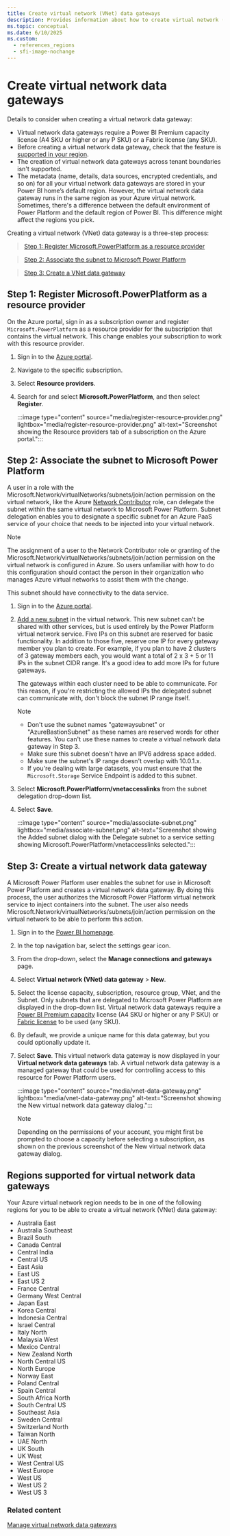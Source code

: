 ```yaml
---
title: Create virtual network (VNet) data gateways
description: Provides information about how to create virtual network (VNet) data gateways.
ms.topic: conceptual
ms.date: 6/10/2025
ms.custom:
  - references_regions
  - sfi-image-nochange
---
```


# Create virtual network data gateways

Details to consider when creating a virtual network data gateway:
- Virtual network data gateways require a Power BI Premium capacity license (A4 SKU or higher or any P SKU) or a Fabric license (any SKU).
- Before creating a virtual network data gateway, check that the feature is [supported in your region](#regions-supported-for-virtual-network-data-gateways).
- The creation of virtual network data gateways across tenant boundaries isn't supported.
- The metadata (name, details, data sources, encrypted credentials, and so on) for all your virtual network data gateways are stored in your Power BI home’s default region. However, the virtual network data gateway runs in the same region as your Azure virtual network. Sometimes, there's a difference between the default environment of Power Platform and the default region of Power BI. This difference might affect the regions you pick.

Creating a virtual network (VNet) data gateway is a three-step process:

> [Step 1: Register Microsoft.PowerPlatform as a resource provider](#step-1-register-microsoftpowerplatform-as-a-resource-provider)

> [Step 2: Associate the subnet to Microsoft Power Platform](#step-2-associate-the-subnet-to-microsoft-power-platform)

> [Step 3: Create a VNet data gateway](#step-3-create-a-virtual-network-data-gateway)

## Step 1: Register Microsoft.PowerPlatform as a resource provider

On the Azure portal, sign in as a subscription owner and register `Microsoft.PowerPlatform` as a resource provider for the subscription that contains the virtual network. This change enables your subscription to work with this resource provider.

1. Sign in to the [Azure portal](https://portal.azure.com).

1. Navigate to the specific subscription.

1. Select **Resource providers**.

1. Search for and select **Microsoft.PowerPlatform**, and then select **Register**.

   :::image type="content" source="media/register-resource-provider.png" lightbox="media/register-resource-provider.png" alt-text="Screenshot showing the Resource providers tab of a subscription on the Azure portal.":::

## Step 2: Associate the subnet to Microsoft Power Platform

A user in a role with the Microsoft.Network/virtualNetworks/subnets/join/action permission on the virtual network, like the Azure [Network Contributor](/azure/role-based-access-control/built-in-roles#network-contributor) role, can delegate the subnet within the same virtual network to Microsoft Power Platform. Subnet delegation enables you to designate a specific subnet for an Azure PaaS service of your choice that needs to be injected into your virtual network.

> [!NOTE]
> The assignment of a user to the Network Contributor role or granting of the Microsoft.Network/virtualNetworks/subnets/join/action permission on the virtual network is configured in Azure. So users unfamiliar with how to do this configuration should contact the person in their organization who manages Azure virtual networks to assist them with the change.

This subnet should have connectivity to the data service.

1. Sign in to the [Azure portal](https://portal.azure.com).

1. [Add a new subnet](/azure/virtual-network/virtual-network-manage-subnet#add-a-subnet) in the virtual network. This new subnet can't be shared with other services, but is used entirely by the Power Platform virtual network service. Five IPs on this subnet are reserved for basic functionality. In addition to those five, reserve one IP for every gateway member you plan to create. For example, if you plan to have 2 clusters of 3 gateway members each, you would want a total of 2 x 3 + 5 or 11 IPs in the subnet CIDR range. It's a good idea to add more IPs for future gateways.

    The gateways within each cluster need to be able to communicate. For this reason, if you're restricting the allowed IPs the delegated subnet can communicate with, don't block the subnet IP range itself.

    > [!NOTE]
    >
    > - Don't use the subnet names "gatewaysubnet" or "AzureBastionSubnet" as these names are reserved words for other features. You can't use these names to create a virtual network data gateway in Step 3.
    > - Make sure this subnet doesn't have an IPV6 address space added.
    > - Make sure the subnet's IP range doesn't overlap with 10.0.1.x.
    > - If you're dealing with large datasets, you must ensure that the `Microsoft.Storage` Service Endpoint is added to this subnet.

1. Select **Microsoft.PowerPlatform/vnetaccesslinks** from the subnet delegation drop-down list.

1. Select **Save**.

   :::image type="content" source="media/associate-subnet.png" lightbox="media/associate-subnet.png" alt-text="Screenshot showing the Added subnet dialog with the Delegate subnet to a service setting showing Microsoft.PowerPlatform/vnetaccesslinks selected.":::

## Step 3: Create a virtual network data gateway

A Microsoft Power Platform user enables the subnet for use in Microsoft Power Platform and creates a virtual network data gateway. By doing this process, the user authorizes the Microsoft Power Platform virtual network service to inject containers into the subnet. The user also needs Microsoft.Network/virtualNetworks/subnets/join/action permission on the virtual network to be able to perform this action.

1. Sign in to the [Power BI homepage](https://app.powerbi.com).

1. In the top navigation bar, select the settings gear icon.

1. From the drop-down, select the **Manage connections and gateways** page.

1. Select **Virtual network (VNet) data gateway** > **New**.

1. Select the license capacity, subscription, resource group, VNet, and the Subnet. Only subnets that are delegated to Microsoft Power Platform are displayed in the drop-down list. Virtual network data gateways require a [Power BI Premium capacity](/power-bi/enterprise/service-premium-what-is) license (A4 SKU or higher or any P SKU) or [Fabric license](/fabric/enterprise/buy-subscription) to be used (any SKU).

1. By default, we provide a unique name for this data gateway, but you could optionally update it.

1. Select **Save**. This virtual network data gateway is now displayed in your **Virtual network data gateways** tab. A virtual network data gateway is a managed gateway that could be used for controlling access to this resource for Power Platform users.  

   :::image type="content" source="media/vnet-data-gateway.png" lightbox="media/vnet-data-gateway.png" alt-text="Screenshot showing the New virtual network data gateway dialog.":::

   > [!NOTE]
   > Depending on the permissions of your account, you might first be prompted to choose a capacity before selecting a subscription, as shown on the previous screenshot of the New virtual network data gateway dialog.

## Regions supported for virtual network data gateways

Your Azure virtual network region needs to be in one of the following regions for you to be able to create a virtual network (VNet) data gateway:

- Australia East
- Australia Southeast
- Brazil South
- Canada Central
- Central India
- Central US
- East Asia
- East US
- East US 2
- France Central
- Germany West Central
- Japan East
- Korea Central
- Indonesia Central
- Israel Central
- Italy North
- Malaysia West
- Mexico Central
- New Zealand North
- North Central US
- North Europe
- Norway East
- Poland Central
- Spain Central
- South Africa North
- South Central US
- Southeast Asia
- Sweden Central
- Switzerland North
- Taiwan North
- UAE North
- UK South
- UK West
- West Central US
- West Europe
- West US
- West US 2
- West US 3

### Related content

[Manage virtual network data gateways](manage-data-gateways.md)
